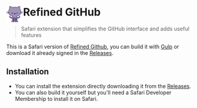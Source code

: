# <img src="icon.png" width="45" align="left"> Refined GitHub

> Safari extension that simplifies the GitHub interface and adds useful features

This is a Safari version of [Refined Github](https://github.com/sindresorhus/refined-github), you can build it with [Gulp](http://gulpjs.com) or download it already signed in the [Releases](https://github.com/fantattitude/refined-github/releases).

## Installation

- You can install the extension directly downloading it from the [Releases](https://github.com/fantattitude/refined-github/releases).
- You can also build it yourself but you'll need a Safari Developer Membership to install it on Safari.
